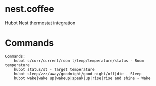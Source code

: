 nest.coffee
===========

Hubot Nest thermostat integration

Commands
========
```
Commands:
	hubot c/curr/current/room t/temp/temperature/status - Room temperature
	hubot status/st - Target temperature
	hubot sleep/zzz/away/goodnight/good night/off|die - Sleep
	hubot wake|wake up|wakeup|speak|up|rise|rise and shine - Wake
```
